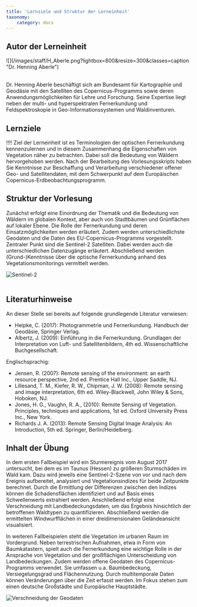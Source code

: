```yaml
---
title: 'Lernziele und Struktur der Lerneinheit'
taxonomy:
    category: docs
---
```


## Autor der Lerneinheit
<div class="row align-items-center">
  <div class="col-sm-3" markdown="1">![](/images/staff/H_Aberle.png?lightbox=800&resize=300&classes=caption "Dr. Henning Aberle")</div>
  <div class="col-sm-9">
    <p><br />  Dr. Henning Aberle beschäftigt sich am Bundesamt für Kartographie und Geodäsie mit den Satelliten des Copernicus-Programms sowie deren Anwendungsmöglichkeiten für Lehre und Forschung. Seine Expertise liegt neben der multi- und hyperspektralen Fernerkundung und Feldspektroskopie in Geo-Informationssystemen und Waldinventuren. </p>
  </div>
</div>
<!--
| | |
|--|--|
|![](/images/staff/H_Aberle.png?lightbox=800&resize=300&classes=caption "Dr. Henning Aberle") | Dr. Henning Aberle beschäftigt sich seit 2018 am Bundesamt für Kartographie und Geodäsie mit den Satelliten des Copernicus-Programms sowie deren Anwendungsmöglichkeiten für Lehre und Forschung. Seine Expertise liegt neben der multi- und hyperspektralen Fernerkundung und Feldspektroskopie in Geographischen-Informationssystemen und Waldinventuren. |
-->

## Lernziele

!!!! Ziel der Lerneinheit ist es Terminologien der optischen Fernerkundung kennenzulernen und in diesem Zusammenhang die Eigenschaften von Vegetation näher zu betrachten. Dabei soll die Bedeutung von Wäldern hervorgehoben werden. Nach der Bearbeitung des Vorlesungsskripts haben Sie Kenntnisse zur Beschaffung und Verarbeitung verschiedener offener Geo- und Satellitendaten, mit dem Schwerpunkt auf dem Europäischen Copernicus-Erdbeobachtungsprogramm.

## Struktur der Vorlesung

Zunächst erfolgt eine Einordnung der Thematik und die Bedeutung von Wäldern im globalen Kontext, aber auch von Stadtbäumen und Grünflächen auf lokaler Ebene. Die Rolle der Fernerkundung und deren Einsatzmöglichkeiten werden erläutert. Zudem werden unterschiedlichste Geodaten und die Daten des EU-Copernicus-Programms vorgestellt. Zentraler Punkt sind die Sentinel-2 Satelliten. Dabei werden auch die unterschiedlichen Datenzugänge erläutert. Abschließend werden (Grund-)Kenntnisse über die optische Fernerkundung anhand des Vegetationsmonitorings vermittelt werden.

![Sentinel-2](Sentinel-2.jpg?classes=caption "Sentinel-2. Quelle: ESA")
<br><br>

## Literaturhinweise

An dieser Stelle sei bereits auf folgende grundlegende Literatur verwiesen:

-	Heipke, C. (2017): Photogrammetrie und Fernerkundung. Handbuch der Geodäsie, Springer Verlag.
-	Albertz, J. (2009): Einführung in die Fernerkundung. Grundlagen der Interpretation von Luft- und Satellitenbildern, 4th ed. Wissenschaftliche Buchgesellschaft.


Englischsprachig:
-	Jensen, R. (2007): Remote sensing of the environment: an earth resource perspective, 2nd ed. Prentice Hall Inc., Upper Saddle, NJ.
- 	Lillesand, T. M., Kiefer, R. W., Chipman, J. W. (2008): Remote sensing and image interpretation, 6th ed. Wiley-Blackwell, John Wiley & Sons, Hoboken, NJ.
- 	Jones, H. G., Vaughn, R. A., (2010): Remote Sensing of Vegetation. Principles, techniques and applications, 1st ed. Oxford University Press Inc., New York.
-   Richards J. A. (2013): Remote Sensing Digital Image Analysis: An Introduction, 5th ed. Springer, Berlin/Heidelberg.

## Inhalt der Übung

In dem ersten Fallbeispiel wird ein Sturmereignis vom August 2017 untersucht, bei dem es im Taunus (Hessen) zu größeren Sturmschäden im Wald kam. Dazu wird jeweils eine Sentinel-2-Szene von vor und nach dem Ereignis aufbereitet, analysiert und Vegetationsindizes für beide Zeitpunkte berechnet. Durch die Ermittlung der Differenzen zwischen den Indizes können die Schadensflächen identifiziert und auf Basis eines Schwellenwerts extrahiert werden. Anschließend erfolgt eine Verschneidung mit Landbedeckungsdaten, um das Ergebnis hinsichtlich der betroffenen Waldtypen zu quantifizieren. Abschließend werden die ermittelten Windwurfflächen in einer dreidimensionalen Geländeansicht visualisiert.

In weiteren Fallbeispielen steht die Vegetation im urbanen Raum im Vordergrund. Neben terrestrischen Aufnahmen, etwa in Form von Baumkatastern, spielt auch die Fernerkundung eine wichtige Rolle in der Ansprache von Vegetation und der großflächigen Unterscheidung von Landbedeckungen. Zudem werden offene Geodaten des Copernicus-Programms verwendet. Sie umfassen u.a. Baumbedeckung, Versiegelungsgrad und Flächennutzung. Durch multitemporale Daten können Veränderungen über die Zeit erfasst werden. Im Fokus stehen zum einen deutsche Großstädte und Europäische Hauptstädte.

![Verschneidung der Geodaten](VerschnS2Geodaten.png?classes=caption "Workflow im Fallbeispiel 1")
